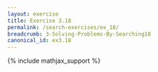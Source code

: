 ```yaml
---
layout: exercise
title: Exercise 3.18
permalink: /search-exercises/ex_18/
breadcrumb: 3-Solving-Problems-By-Searching18
canonical_id: ex3.18
---
```


{% include mathjax_support %}
